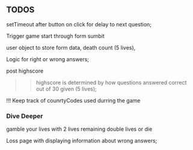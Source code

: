 ## TODOS

setTimeout after button on click for delay to next question;

Trigger game start through form sumbit

user object to store form data, death count (5 lives),

Logic for right or wrong answers;

post highscore

> > highscore is determined by how questions answered correct out of 30 given (5 lives);

!!! Keep track of counrtyCodes used durring the game

### Dive Deeper

gamble your lives with 2 lives remaining double lives or die

Loss page with displaying information about wrong answers;

